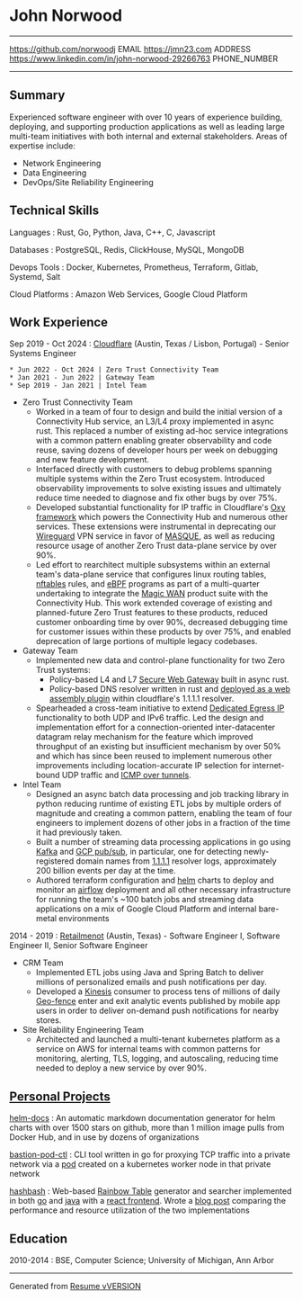 John Norwood
============

----------------------------                           ---------------------------
<https://github.com/norwoodj>                          EMAIL
<https://jmn23.com>                                    ADDRESS
<https://www.linkedin.com/in/john-norwood-29266763>    PHONE_NUMBER
----------------------------                           ---------------------------


Summary
-------
Experienced software engineer with over 10 years of experience building, deploying, and supporting production
applications as well as leading large multi-team initiatives with both internal and external stakeholders.
Areas of expertise include:

* Network Engineering
* Data Engineering
* DevOps/Site Reliability Engineering

Technical Skills
----------------
Languages
:   Rust, Go, Python, Java, C++, C, Javascript

Databases
:   PostgreSQL, Redis, ClickHouse, MySQL, MongoDB

Devops Tools
:   Docker, Kubernetes, Prometheus, Terraform, Gitlab, Systemd, Salt

Cloud Platforms
:   Amazon Web Services, Google Cloud Platform

Work Experience
---------------
Sep 2019 - Oct 2024
:   [Cloudflare](https://www.cloudflare.com/about-overview) (Austin, Texas / Lisbon, Portugal) - Senior Systems Engineer

    * Jun 2022 - Oct 2024 | Zero Trust Connectivity Team
    * Jan 2021 - Jun 2022 | Gateway Team
    * Sep 2019 - Jan 2021 | Intel Team

* Zero Trust Connectivity Team
    * Worked in a team of four to design and build the initial version of a Connectivity Hub service, an L3/L4 proxy implemented
      in async rust. This replaced a number of existing ad-hoc service integrations with a common pattern enabling greater
      observability and code reuse, saving dozens of developer hours per week on debugging and new feature development.
    * Interfaced directly with customers to debug problems spanning multiple systems within the Zero Trust ecosystem. Introduced
      observability improvements to solve existing issues and ultimately reduce time needed to diagnose and fix other bugs by
      over 75%.
    * Developed substantial functionality for IP traffic in Cloudflare's [Oxy framework](https://blog.cloudflare.com/from-ip-packets-to-http-the-many-faces-of-our-oxy-framework)
      which powers the Connectivity Hub and numerous other services. These extensions were instrumental in deprecating our
      [Wireguard](https://www.wireguard.com/) VPN service in favor of [MASQUE](https://blog.cloudflare.com/zero-trust-warp-with-a-masque/),
      as well as reducing resource usage of another Zero Trust data-plane service by over 90%.
    * Led effort to rearchitect multiple subsystems within an external team's data-plane service that configures linux routing tables,
      [nftables](https://wiki.nftables.org/wiki-nftables/index.php/Main_Page) rules, and [eBPF](https://ebpf.io) programs as
      part of a multi-quarter undertaking to integrate the [Magic WAN](https://www.cloudflare.com/network-services/products/magic-wan)
      product suite with the Connectivity Hub. This work extended coverage of existing and planned-future Zero Trust features to
      these products, reduced customer onboarding time by over 90%, decreased debugging time for customer issues within these products
      by over 75%, and enabled deprecation of large portions of multiple legacy codebases.
* Gateway Team
    * Implemented new data and control-plane functionality for two Zero Trust systems:
        * Policy-based L4 and L7 [Secure Web Gateway](https://www.cloudflare.com/learning/access-management/what-is-a-secure-web-gateway) built in async
          rust.
        * Policy-based DNS resolver written in rust and [deployed as a web assembly plugin](https://blog.cloudflare.com/big-pineapple-intro) within cloudflare's
          1.1.1.1 resolver.
    * Spearheaded a cross-team initiative to extend [Dedicated Egress IP](https://developers.cloudflare.com/cloudflare-one/policies/gateway/egress-policies/dedicated-egress-ips)
      functionality to both UDP and IPv6 traffic. Led the design and implementation effort for a connection-oriented inter-datacenter
      datagram relay mechanism for the feature which improved throughput of an existing but insufficient mechanism by over 50% and which
      has since been reused to implement numerous other improvements including location-accurate IP selection for internet-bound UDP
      traffic and [ICMP over tunnels](https://blog.cloudflare.com/the-most-exciting-ping-release).
* Intel Team
    * Designed an async batch data processing and job tracking library in python reducing runtime of existing ETL jobs by
      multiple orders of magnitude and creating a common pattern, enabling the team of four engineers to implement
      dozens of other jobs in a fraction of the time it had previously taken.
    * Built a number of streaming data processing applications in go using [Kafka](https://kafka.apache.org/) and [GCP pub/sub](https://cloud.google.com/pubsub),
      in particular, one for detecting newly-registered domain names from [1.1.1.1](https://www.cloudflare.com/learning/dns/what-is-1.1.1.1) resolver logs,
      approximately 200 billion events per day at the time.
    * Authored terraform configuration and [helm](https://helm.sh/) charts to deploy and monitor an [airflow](https://airflow.apache.org) deployment
      and all other necessary infrastructure for running the team's ~100 batch jobs and streaming data applications on a mix of
      Google Cloud Platform and internal bare-metal environments

2014 - 2019
:   [Retailmenot](https://www.retailmenot.com/corp) (Austin, Texas) - Software Engineer I, Software Engineer II, Senior Software Engineer

* CRM Team
    * Implemented ETL jobs using Java and Spring Batch to deliver millions of personalized emails and push notifications per day.
    * Developed a [Kinesis](https://aws.amazon.com/kinesis) consumer to process tens of millions of daily [Geo-fence](https://en.wikipedia.org/wiki/Geo-fence) enter
      and exit analytic events published by mobile app users in order to deliver on-demand push notifications for nearby stores.
* Site Reliability Engineering Team
    * Architected and launched a multi-tenant kubernetes platform as a service on AWS for internal teams with common patterns
      for monitoring, alerting, TLS, logging, and autoscaling, reducing time needed to deploy a new service by over 90%.


[Personal Projects](https://github.com/norwoodj)
-----------------
[helm-docs](https://github.com/norwoodj/helm-docs)
:   An automatic markdown documentation generator for helm charts with over 1500 stars on github, more than 1 million image pulls from
    Docker Hub, and in use by dozens of organizations

[bastion-pod-ctl](https://github.com/norwoodj/bastion-pod-ctl)
:   CLI tool written in go for proxying TCP traffic into a private network via a [pod](https://kubernetes.io/docs/concepts/workloads/pods/) created on a kubernetes
    worker node in that private network

[hashbash](https://github.com/norwoodj/hashbash-backend-go)
:   Web-based [Rainbow Table](https://en.wikipedia.org/wiki/Rainbow_table) generator and searcher implemented in both [go](https://github.com/norwoodj/hashbash-backend-go) and
    [java](https://github.com/norwoodj/hashbash-backend-java) with a [react frontend](https://github.com/norwoodj/hashbash-frontend). Wrote a
    [blog post](https://medium.com/@norwood.john.m/hashbash-a-comparison-of-cpu-and-io-bound-applications-in-go-and-java-across-multiple-metrics-d358df6e03b1)
    comparing the performance and resource utilization of the two implementations

Education
---------
2010-2014
: BSE, Computer Science; University of Michigan, Ann Arbor

----------------------------------------------
Generated from [Resume vVERSION](https://github.com/norwoodj/docs/blob/VERSION/docs/resume.md)
